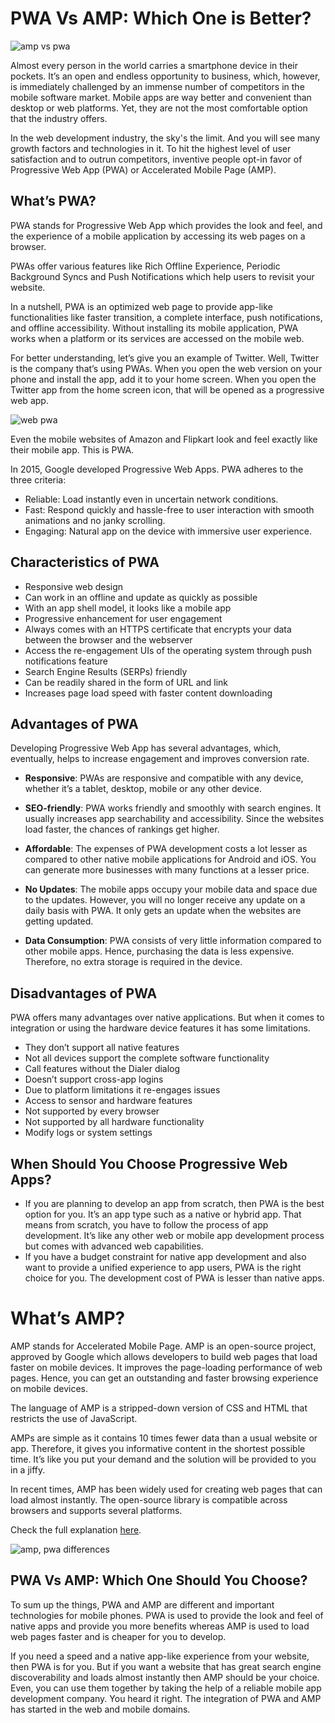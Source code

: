 # PWA Vs AMP: Which One is Better?

![amp vs pwa](https://www.hiddenbrains.com/blog/wp-content/uploads/2019/07/pwa-vs-amp.jpg)

Almost every person in the world carries a smartphone device in their pockets. It’s an open and endless opportunity to business, which, however, is immediately challenged by an immense number of competitors in the mobile software market. Mobile apps are way better and convenient than desktop or web platforms. Yet, they are not the most comfortable option that the industry offers.

In the web development industry, the sky's the limit. And you will see many growth factors and technologies in it. To hit the highest level of user satisfaction and to outrun competitors, inventive people opt-in favor of Progressive Web App (PWA) or Accelerated Mobile Page (AMP).

## What’s PWA?
PWA stands for Progressive Web App which provides the look and feel, and the experience of a mobile application by accessing its web pages on a browser.

PWAs offer various features like Rich Offline Experience, Periodic Background Syncs and Push Notifications which help users to revisit your website.

In a nutshell, PWA is an optimized web page to provide app-like functionalities like faster transition, a complete interface, push notifications, and offline accessibility. Without installing its mobile application, PWA works when a platform or its services are accessed on the mobile web.

For better understanding, let’s give you an example of Twitter. Well, Twitter is the company that’s using PWAs. When you open the web version on your phone and install the app, add it to your home screen. When you open the Twitter app from the home screen icon, that will be opened as a progressive web app.

![web pwa](web-pwa.png)

Even the mobile websites of Amazon and Flipkart look and feel exactly like their mobile app. This is PWA.

In 2015, Google developed Progressive Web Apps. PWA adheres to the three criteria:

- Reliable: Load instantly even in uncertain network conditions.
- Fast: Respond quickly and hassle-free to user interaction with smooth animations and no janky scrolling.
- Engaging: Natural app on the device with immersive user experience.

## Characteristics of PWA

- Responsive web design
- Can work in an offline and update as quickly as possible
- With an app shell model, it looks like a mobile app
- Progressive enhancement for user engagement
- Always comes with an HTTPS certificate that encrypts your data between the browser and the webserver
- Access the re-engagement UIs of the operating system through push notifications feature
- Search Engine Results (SERPs) friendly
- Can be readily shared in the form of URL and link
- Increases page load speed with faster content downloading

## Advantages of PWA

Developing Progressive Web App has several advantages, which, eventually, helps to increase engagement and improves conversion rate.

- **Responsive**: PWAs are responsive and compatible with any device, whether it’s a tablet, desktop, mobile or any other device.

- **SEO-friendly**: PWA works friendly and smoothly with search engines. It usually increases app searchability and accessibility. Since the websites load faster, the chances of rankings get higher.

- **Affordable**: The expenses of PWA development costs a lot lesser as compared to other native mobile applications for Android and iOS. You can generate more businesses with many functions at a lesser price.

- **No Updates**: The mobile apps occupy your mobile data and space due to the updates. However, you will no longer receive any update on a daily basis with PWA. It only gets an update when the websites are getting updated.

- **Data Consumption**: PWA consists of very little information compared to other mobile apps. Hence, purchasing the data is less expensive. Therefore, no extra storage is required in the device.


## Disadvantages of PWA
PWA offers many advantages over native applications. But when it comes to integration or using the hardware device features it has some limitations.

- They don’t support all native features
- Not all devices support the complete software functionality
- Call features without the Dialer dialog
- Doesn’t support cross-app logins
- Due to platform limitations it re-engages issues
- Access to sensor and hardware features
- Not supported by every browser
- Not supported by all hardware functionality
- Modify logs or system settings

## When Should You Choose Progressive Web Apps?

- If you are planning to develop an app from scratch, then PWA is the best option for you. It’s an app type such as a native or hybrid app. That means from scratch, you have to follow the process of app development. It’s like any other web or mobile app development process but comes with advanced web capabilities.
- If you have a budget constraint for native app development and also want to provide a unified experience to app users, PWA is the right choice for you. The development cost of PWA is lesser than native apps.

# What’s AMP?

AMP stands for Accelerated Mobile Page. AMP is an open-source project, approved by Google which allows developers to build web pages that load faster on mobile devices. It improves the page-loading performance of web pages. Hence, you can get an outstanding and faster browsing experience on mobile devices.

The language of AMP is a stripped-down version of CSS and HTML that restricts the use of JavaScript.

AMPs are simple as it contains 10 times fewer data than a usual website or app. Therefore, it gives you informative content in the shortest possible time. It’s like you put your demand and the solution will be provided to you in a jiffy.

In recent times, AMP has been widely used for creating web pages that can load almost instantly. The open-source library is compatible across browsers and supports several platforms.


Check the full explanation [here]().

![amp, pwa differences](difference-between-pwa-and-amp.png)


## PWA Vs AMP: Which One Should You Choose?
To sum up the things, PWA and AMP are different and important technologies for mobile phones. PWA is used to provide the look and feel of native apps and provide you more benefits whereas AMP is used to load web pages faster and is cheaper for you to develop.

If you need a speed and a native app-like experience from your website, then PWA is for you. But if you want a website that has great search engine discoverability and loads almost instantly then AMP should be your choice. Even, you can use them together by taking the help of a reliable mobile app development company. You heard it right. The integration of PWA and AMP has started in the web and mobile domains.








